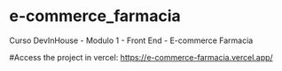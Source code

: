 # e-commerce_farmacia
Curso DevInHouse - Modulo 1 - Front End - E-commerce Farmacia

#Access the project in vercel:
https://e-commerce-farmacia.vercel.app/
